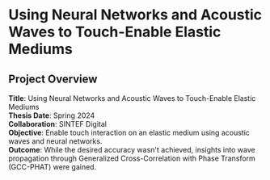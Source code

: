 
# Using Neural Networks and Acoustic Waves to Touch-Enable Elastic Mediums

## Project Overview
**Title**: Using Neural Networks and Acoustic Waves to Touch-Enable Elastic Mediums  
**Thesis Date**: Spring 2024  
**Collaboration**: SINTEF Digital  
**Objective**: Enable touch interaction on an elastic medium using acoustic waves and neural networks.  
**Outcome**: While the desired accuracy wasn't achieved, insights into wave propagation through Generalized Cross-Correlation with Phase Transform (GCC-PHAT) were gained.


